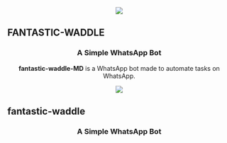 <p align="center">
<img src="https://raw.githubusercontent.com/papaigwe1234/fantastic-waddle/main/fantastic-waddle.jpg?token=GHSAT0AAAAAACWTLQTAKIO46WHT6Q5MQYN4ZXBDOZQ" />
</p>
<h2>FANTASTIC-WADDLE</h2></h2>
<h3 align="center">A Simple WhatsApp Bot</h3>

<p align="center">
    <strong>fantastic-waddle-MD</strong> is a WhatsApp bot made to automate tasks on WhatsApp.
</p>

<p align="center">
<img src=https://i.imgur.com/6Xegkag.jpegtoken=GHSAT0AAAAAACWTLQTAKIO46WHT6Q5MQYN4ZXBDOZQ" />
</p>
<h2>fantastic-waddle</h2></h2>
<h3 align="center">A Simple WhatsApp Bot</h3>
